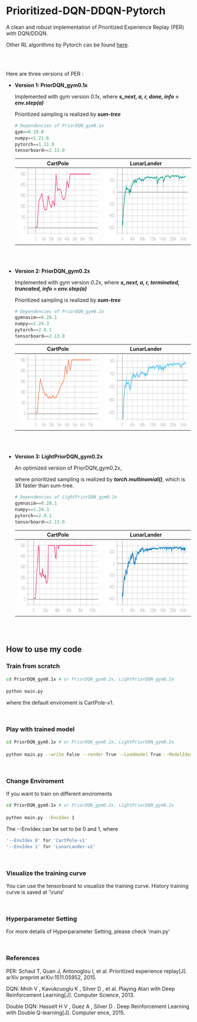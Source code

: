 # Prioritized-DQN-DDQN-Pytorch

A clean and robust implementation of Prioritized Experience Replay (PER) with DQN/DDQN. 

Other RL algorithms by Pytorch can be found [here](https://github.com/XinJingHao/RL-Algorithms-by-Pytorch).


<br/>
<br/>

Here are three versions of PER :

+ **Version 1: PriorDQN_gym0.1x**

  Implemented with gym version *0.1x*, where ***s_next, a, r, done, info = env.step(a)***

  Prioritized sampling is realized by ***sum-tree***

  ```python
  # Dependencies of PriorDQN_gym0.1x
  gym==0.19.0
  numpy==1.21.6
  pytorch==1.11.0
  tensorboard==2.13.0
  ```

  |                           CartPole                           |                         LunarLander                          |
  | :----------------------------------------------------------: | :----------------------------------------------------------: |
  | <img src="https://github.com/XinJingHao/Prioritized-DQN-DDQN-Pytorch/blob/main/PriorDQN_gym0.1x/IMGs/CPV1.svg" width="320" height="200"> | <img src="https://github.com/XinJingHao/Prioritized-DQN-DDQN-Pytorch/blob/main/PriorDQN_gym0.1x/IMGs/LLDV2.svg" width="320" height="200"> |

<br/>
<br/>



+ **Version 2: PriorDQN_gym0.2x**

  Implemented with gym version *0.2x*, where ***s_next, a, r, terminated, truncated, info = env.step(a)***

  Prioritized sampling is realized by ***sum-tree***

  ```python
  # Dependencies of PriorDQN_gym0.2x
  gymnasim==0.28.1 
  numpy==1.24.3  
  pytorch==2.0.1 
  tensorboard==2.13.0
  ```

  |                           CartPole                           |                         LunarLander                          |
  | :----------------------------------------------------------: | :----------------------------------------------------------: |
  | <img src="https://github.com/XinJingHao/Prioritized-DQN-DDQN-Pytorch/blob/main/PriorDQN_gym0.2x/IMGs/CPV1.svg" width="320" height="200"> | <img src="https://github.com/XinJingHao/Prioritized-DQN-DDQN-Pytorch/blob/main/PriorDQN_gym0.2x/IMGs/LLDV2.svg" width="320" height="200"> |

<br/>
<br/>



+ **Version 3: LightPriorDQN_gym0.2x**

  An optimized version of PriorDQN_gym0.2x,

  where prioritized sampling is realized by ***torch.multinomial()***, which is 3X faster than sum-tree.

  ```python
  # Dependencies of LightPriorDQN_gym0.2x
  gymnasim==0.28.1 
  numpy==1.24.3  
  pytorch==2.0.1 
  tensorboard==2.13.0
  ```

  |                           CartPole                           |                         LunarLander                          |
  | :----------------------------------------------------------: | :----------------------------------------------------------: |
  | <img src="https://github.com/XinJingHao/Prioritized-DQN-DDQN-Pytorch/blob/main/LightPriorDQN_gym0.2x/IMGs/CPV1.svg" width="320" height="200"> | <img src="https://github.com/XinJingHao/Prioritized-DQN-DDQN-Pytorch/blob/main/LightPriorDQN_gym0.2x/IMGs/LLDV2.svg" width="320" height="200"> |


<br/>
<br/>

## How to use my code

### Train from scratch

```bash
cd PriorDQN_gym0.1x # or PriorDQN_gym0.2x, LightPriorDQN_gym0.2x

python main.py
```

where the default enviroment is CartPole-v1.  

<br/>

### Play with trained model

```bash
cd PriorDQN_gym0.1x # or PriorDQN_gym0.2x, LightPriorDQN_gym0.2x

python main.py --write False --render True --Loadmodel True --ModelIdex 50000
```

<br/>

### Change Enviroment

If you want to train on different enviroments

```bash
cd PriorDQN_gym0.1x # or PriorDQN_gym0.2x, LightPriorDQN_gym0.2x

python main.py --EnvIdex 1
```

The --EnvIdex can be set to be 0 and 1, where   

```bash
'--EnvIdex 0' for 'CartPole-v1'  
'--EnvIdex 1' for 'LunarLander-v2'   
```

<br/>

### Visualize the training curve

You can use the tensorboard to visualize the training curve. History training curve is saved at '\runs'

<br/>

### Hyperparameter Setting

For more details of Hyperparameter Setting, please check 'main.py'

<br/>

### References

PER: Schaul T, Quan J, Antonoglou I, et al. Prioritized experience replay[J]. arXiv preprint arXiv:1511.05952, 2015.

DQN: Mnih V , Kavukcuoglu K , Silver D , et al. Playing Atari with Deep Reinforcement Learning[J]. Computer Science, 2013. 

Double DQN: Hasselt H V , Guez A , Silver D . Deep Reinforcement Learning with Double Q-learning[J]. Computer ence, 2015.

  
